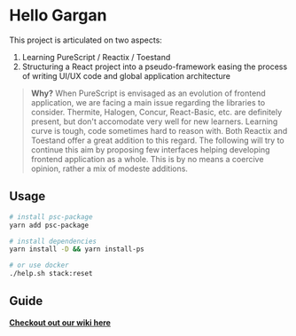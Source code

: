 # Hello Gargan

This project is articulated on two aspects:

1. Learning PureScript / Reactix / Toestand
2. Structuring a React project into a pseudo-framework easing the process of writing UI/UX code and global application architecture

> **Why?** When PureScript is envisaged as an evolution of frontend application, we are facing a main issue regarding the libraries to consider. Thermite, Halogen, Concur, React-Basic, etc. are definitely present, but don't accomodate very well for new learners. Learning curve is tough, code sometimes hard to reason with. Both Reactix and Toestand offer a great addition to this regard. The following will try to continue this aim by proposing few interfaces helping developing frontend application as a whole. This is by no means a coercive opinion, rather a mix of modeste additions.

## Usage

```bash
# install psc-package
yarn add psc-package

# install dependencies
yarn install -D && yarn install-ps
```

```bash
# or use docker
./help.sh stack:reset
```

## Guide

**[Checkout out our wiki here](https://gitlab.iscpif.fr/pdominique/hello-gargan/wikis/home)**
